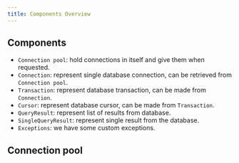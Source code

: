 ```yaml
---
title: Components Overview
---
```


## Components
- `Connection pool`: hold connections in itself and give them when requested.
- `Connection`: represent single database connection, can be retrieved from `Connection pool`.
- `Transaction`: represent database transaction, can be made from `Connection`.
- `Cursor`: represent database cursor, can be made from `Transaction`.
- `QueryResult`: represent list of results from database.
- `SingleQueryResult`: represent single result from the database.
- `Exceptions`: we have some custom exceptions.

## Connection pool